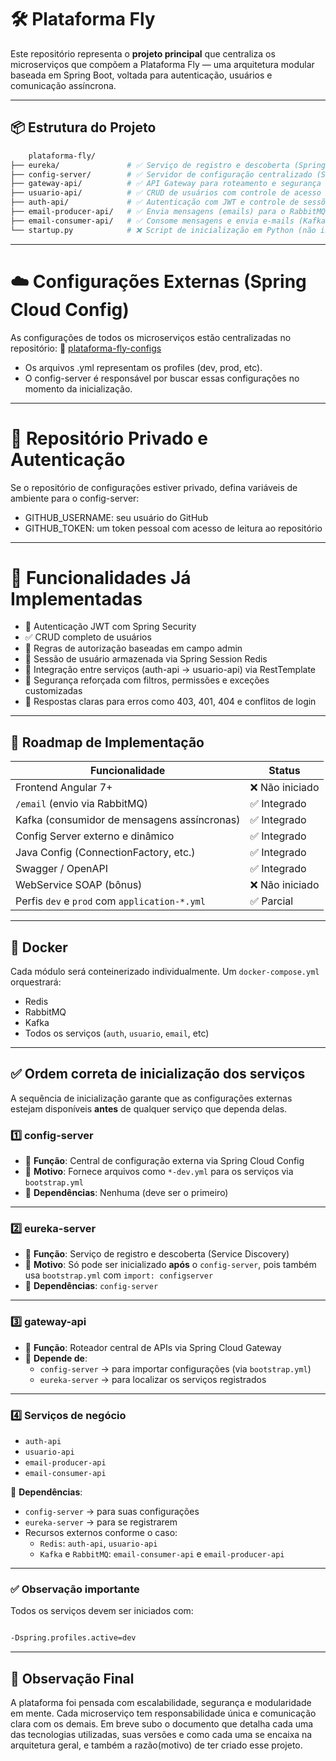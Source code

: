 # 🛠️ Plataforma Fly

Este repositório representa o **projeto principal** que centraliza os microserviços que compõem a Plataforma Fly — uma arquitetura modular baseada em Spring Boot, voltada para autenticação, usuários e comunicação assíncrona.

---
## 📦 Estrutura do Projeto

```bash
    plataforma-fly/
├── eureka/               # ✅ Serviço de registro e descoberta (Spring Cloud Eureka)
├── config-server/        # ✅ Servidor de configuração centralizado (Spring Cloud Config)
├── gateway-api/          # ✅ API Gateway para roteamento e segurança das requisições
├── usuario-api/          # ✅ CRUD de usuários com controle de acesso
├── auth-api/             # ✅ Autenticação com JWT e controle de sessões (validação no REDIS)
├── email-producer-api/   # ✅ Envia mensagens (emails) para o RabbitMQ 
├── email-consumer-api/   # ✅ Consome mensagens e envia e-mails (Kafka)
└── startup.py            # ❌ Script de inicialização em Python (não iniciado)
```
---
# ☁️ Configurações Externas (Spring Cloud Config)
As configurações de todos os microserviços estão centralizadas no repositório:
🔗 [plataforma-fly-configs](https://github.com/Marcklen/plataforma-fly-configs)
- Os arquivos .yml representam os profiles (dev, prod, etc).
- O config-server é responsável por buscar essas configurações no momento da inicialização.
---
# 🔐 Repositório Privado e Autenticação
Se o repositório de configurações estiver privado, defina variáveis de ambiente para o config-server:

- GITHUB_USERNAME: seu usuário do GitHub
- GITHUB_TOKEN: um token pessoal com acesso de leitura ao repositório
---
# 📝 Funcionalidades Já Implementadas
- 🔐 Autenticação JWT com Spring Security
- ✅ CRUD completo de usuários
- 🧠 Regras de autorização baseadas em campo admin
- 💾 Sessão de usuário armazenada via Spring Session Redis
- 🔗 Integração entre serviços (auth-api → usuario-api) via RestTemplate
- 🎯 Segurança reforçada com filtros, permissões e exceções customizadas
- 🚫 Respostas claras para erros como 403, 401, 404 e conflitos de login

---

## 🧩 Roadmap de Implementação

| Funcionalidade                                | Status       |
|----------------------------------------------|--------------|
| Frontend Angular 7+                          | ❌ Não iniciado |
| `/email` (envio via RabbitMQ)                | ✅ Integrado|
| Kafka (consumidor de mensagens assíncronas)  | ✅ Integrado |
| Config Server externo e dinâmico             | ✅ Integrado |
| Java Config (ConnectionFactory, etc.)        | ✅ Integrado |
| Swagger / OpenAPI                            | ✅ Integrado |
| WebService SOAP (bônus)                      | ❌ Não iniciado |
| Perfis `dev` e `prod` com `application-*.yml`| ✅ Parcial |

---

## 🐳 Docker

Cada módulo será conteinerizado individualmente. Um `docker-compose.yml` orquestrará:

- Redis
- RabbitMQ
- Kafka
- Todos os serviços (`auth`, `usuario`, `email`, etc)

--- 
## ✅ Ordem correta de inicialização dos serviços

A sequência de inicialização garante que as configurações externas estejam disponíveis **antes** de qualquer serviço que dependa delas.

### 1️⃣ config-server
- 🔹 **Função**: Central de configuração externa via Spring Cloud Config
- 🔹 **Motivo**: Fornece arquivos como `*-dev.yml` para os serviços via `bootstrap.yml`
- 🔹 **Dependências**: Nenhuma (deve ser o primeiro)

---

### 2️⃣ eureka-server
- 🔹 **Função**: Serviço de registro e descoberta (Service Discovery)
- 🔹 **Motivo**: Só pode ser inicializado **após** o `config-server`, pois também usa `bootstrap.yml` com `import: configserver`
- 🔹 **Dependências**: `config-server`

---

### 3️⃣ gateway-api
- 🔹 **Função**: Roteador central de APIs via Spring Cloud Gateway
- 🔹 **Depende de**:
    - `config-server` → para importar configurações (via `bootstrap.yml`)
    - `eureka-server` → para localizar os serviços registrados

---

### 4️⃣ Serviços de negócio

- `auth-api`
- `usuario-api`
- `email-producer-api`
- `email-consumer-api`

🔹 **Dependências**:
- `config-server` → para suas configurações
- `eureka-server` → para se registrarem
- Recursos externos conforme o caso:
    - `Redis`: `auth-api`, `usuario-api`
    - `Kafka` e `RabbitMQ`: `email-consumer-api` e `email-producer-api`
---

### ✅ Observação importante
Todos os serviços devem ser iniciados com:

```bash

-Dspring.profiles.active=dev
```

---
## 🧠 Observação Final

A plataforma foi pensada com escalabilidade, segurança e modularidade em mente. Cada microserviço tem responsabilidade única e comunicação clara com os demais.
Em breve subo o documento que detalha cada uma das tecnologias utilizadas, suas versões e como cada uma se encaixa na arquitetura geral, e também a razão(motivo) de ter criado esse projeto.
